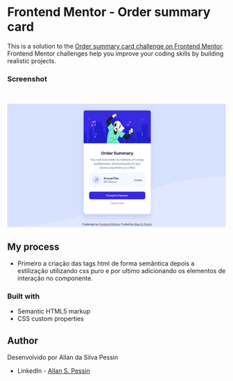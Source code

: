 # Frontend Mentor - Order summary card

This is a solution to the [Order summary card challenge on Frontend Mentor](https://www.frontendmentor.io/challenges/order-summary-component-QlPmajDUj). Frontend Mentor challenges help you improve your coding skills by building realistic projects. 

### Screenshot
<br/>

![Imagem da solução](https://github.com/AllanPessin/order-summary/blob/main/design/order-summary.jpg)

## My process

- Primeiro a criação das tags html de forma semântica depois a estilização utilizando css puro e por ultimo adicionando os elementos de interação no componente.

### Built with

- Semantic HTML5 markup
- CSS custom properties

## Author
Desenvolvido por Allan da Silva Pessin
- LinkedIn - [Allan S. Pessin](https://www.linkedin.com/in/allan-da-silva-pessin-2b49701b6/)
